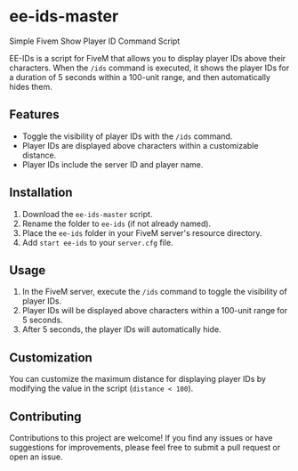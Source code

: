 # ee-ids-master
Simple Fivem Show Player ID Command Script

EE-IDs is a script for FiveM that allows you to display player IDs above their characters. When the `/ids` command is executed, it shows the player IDs for a duration of 5 seconds within a 100-unit range, and then automatically hides them.

## Features

- Toggle the visibility of player IDs with the `/ids` command.
- Player IDs are displayed above characters within a customizable distance.
- Player IDs include the server ID and player name.

## Installation

1. Download the `ee-ids-master` script.
2. Rename the folder to `ee-ids` (if not already named).
3. Place the `ee-ids` folder in your FiveM server's resource directory.
4. Add `start ee-ids` to your `server.cfg` file.

## Usage

1. In the FiveM server, execute the `/ids` command to toggle the visibility of player IDs.
2. Player IDs will be displayed above characters within a 100-unit range for 5 seconds.
3. After 5 seconds, the player IDs will automatically hide.

## Customization

You can customize the maximum distance for displaying player IDs by modifying the value in the script (`distance < 100`).

## Contributing

Contributions to this project are welcome! If you find any issues or have suggestions for improvements, please feel free to submit a pull request or open an issue.

